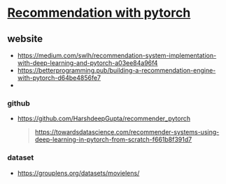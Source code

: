 # [Recommendation with pytorch](https://pytorch.org/tutorials/intermediate/torchrec_tutorial.html)

## website
- https://medium.com/swlh/recommendation-system-implementation-with-deep-learning-and-pytorch-a03ee84a96f4
- https://betterprogramming.pub/building-a-recommendation-engine-with-pytorch-d64be4856fe7
- 

### github
- https://github.com/HarshdeepGupta/recommender_pytorch
  > https://towardsdatascience.com/recommender-systems-using-deep-learning-in-pytorch-from-scratch-f661b8f391d7


### dataset
- https://grouplens.org/datasets/movielens/



